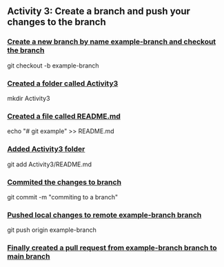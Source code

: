 ## Activity 3: Create a branch and push your changes to the branch

### <u> Create a new branch by name example-branch and checkout the branch </u>
git checkout -b example-branch

### <u> Created a folder called Activity3 </u>
mkdir Activity3

### <u> Created a file called README.md </u>
echo "# git example" >> README.md

### <u> Added Activity3 folder</u>
git add Activity3/README.md

### <u> Commited the changes to branch </u>
git commit -m "commiting to a branch"

### <u> Pushed local changes to remote example-branch branch </u>
git push origin example-branch

### <u> Finally created a pull request from example-branch branch to main branch </u>

